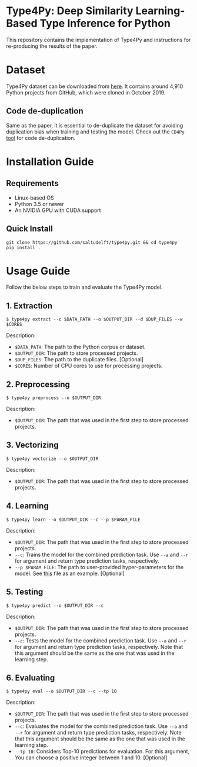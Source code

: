 # Type4Py: Deep Similarity Learning-Based Type Inference for Python
This repository contains the implementation of Type4Py and instructions for re-producing the results of the paper.

# Dataset
Type4Py dataset can be downloaded from [here](). It contains around 4,910 Python projects from GitHub, which were cloned in October 2019.

## Code de-duplication
Same as the paper, it is essential to de-duplicate the dataset for avoiding duplication bias when training and testing the model. Check out the `CD4Py` [tool](https://github.com/saltudelft/CD4Py) for code de-duplication.

# Installation Guide
## Requirements
- Linux-based OS
- Python 3.5 or newer
- An NVIDIA GPU with CUDA support

## Quick Install
```
git clone https://github.com/saltudelft/type4py.git && cd type4py
pip install .
```

# Usage Guide
Follow the below steps to train and evaluate the Type4Py model.
## 1. Extraction
```
$ type4py extract --c $DATA_PATH --o $OUTPUT_DIR --d $DUP_FILES --w $CORES
```
Description:
- `$DATA_PATH`: The path to the Python corpus or dataset.
- `$OUTPUT_DIR`: The path to store processed projects.
- `$DUP_FILES`: The path to the duplicate files. [Optional]
- `$CORES`: Number of CPU cores to use for processing projects.

## 2. Preprocessing
```
$ type4py preprocess --o $OUTPUT_DIR
```
Description:
- `$OUTPUT_DIR`: The path that was used in the first step to store processed projects.

## 3. Vectorizing
```
$ type4py vectorize --o $OUTPUT_DIR
```
Description:
- `$OUTPUT_DIR`: The path that was used in the first step to store processed projects.

## 4. Learning
```
$ type4py learn --o $OUTPUT_DIR --c --p $PARAM_FILE
```
Description:
- `$OUTPUT_DIR`: The path that was used in the first step to store processed projects.
- `--c`: Trains the model for the combined prediction task. Use `--a` and `--r` for argument and return type prediction tasks, respectively.
- `--p $PARAM_FILE`: The path to user-provided hyper-parameters for the model. See [this](https://github.com/saltudelft/type4py/blob/main/type4py/model_params.json) file as an example. [Optional]

## 5. Testing
```
$ type4py predict --o $OUTPUT_DIR --c
```

Description:
- `$OUTPUT_DIR`: The path that was used in the first step to store processed projects.
- `--c`: Tests the model for the combined prediction task. Use `--a` and `--r` for argument and return type prediction tasks, respectively. Note that this argument should be the same as the one that was used in the learning step.

## 6. Evaluating
```
$ type4py eval --o $OUTPUT_DIR --c --tp 10
```

Description:
- `$OUTPUT_DIR`: The path that was used in the first step to store processed projects.
- `--c`: Evaluates the model for the combined prediction task. Use `--a` and `--r` for argument and return type prediction tasks, respectively. Note that this argument should be the same as the one that was used in the learning step.
- `--tp 10`: Considers Top-10 predictions for evaluation. For this argument, You can choose a positive integer between 1 and 10. [Optional]